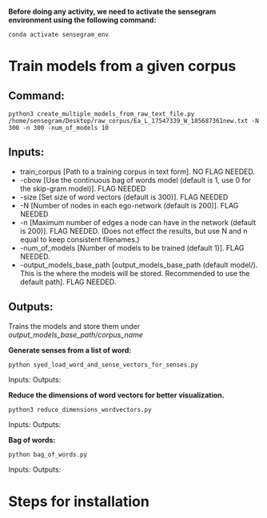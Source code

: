 **Before doing any activity, we need to activate the sensegram environment using the following command:**
```
conda activate sensegram_env
```

# Train models from a given corpus
## Command:
```
python3 create_multiple_models_from_raw_text_file.py /home/sensegram/Desktop/raw_corpus/Ea_L_17547339_W_185687361new.txt -N 300 -n 300 -num_of_models 10
```
## Inputs:
 - train_corpus [Path to a training corpus in text form]. NO FLAG NEEDED.
 - -cbow [Use the continuous bag of words model (default is 1, use 0 for the skip-gram model)]. FLAG NEEDED
 - -size [Set size of word vectors (default is 300)]. FLAG NEEDED
 - -N [Number of nodes in each ego-network (default is 200)]. FLAG NEEDED
 - -n [Maximum number of edges a node can have in the network (default is 200)]. FLAG NEEDED. (Does not effect the results, but use N and n equal to keep consistent filenames.)
 - -num_of_models [Number of models to be trained (default 1)]. FLAG NEEDED.
 - -output_models_base_path [output_models_base_path (default model/). This is the where the models will be stored. Recommended to use the default path]. FLAG NEEDED.

## Outputs:
Trains the models and store them under _output_models_base_path/corpus_name_

**Generate senses from a list of word:**
```
python syed_load_word_and_sense_vectors_for_senses.py 
```
Inputs:
Outputs:

**Reduce the dimensions of word vectors for better visualization.**
```
python3 reduce_dimensions_wordvectors.py 
```
Inputs:
Outputs:

**Bag of words:**
```
python bag_of_words.py
```
Inputs:
Outputs:

# Steps for installation

